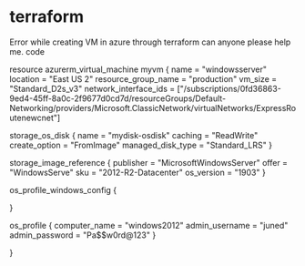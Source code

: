 # terraform
Error while creating VM in azure through terraform can anyone please help me.
code

resource azurerm_virtual_machine myvm {
name = "windowsserver"
location = "East US 2"
resource_group_name = "production"
vm_size = "Standard_D2s_v3"
network_interface_ids = ["/subscriptions/0fd36863-9ed4-45ff-8a0c-2f9677d0cd7d/resourceGroups/Default-Networking/providers/Microsoft.ClassicNetwork/virtualNetworks/ExpressRoutenewcnet"]


storage_os_disk {
name = "mydisk-osdisk"
caching = "ReadWrite"
create_option = "FromImage"
managed_disk_type = "Standard_LRS"
}

storage_image_reference {
publisher = "MicrosoftWindowsServer"
offer = "WindowsServe"
sku = "2012-R2-Datacenter"
os_version = "1903"
}

os_profile_windows_config {

}

os_profile {
computer_name = "windows2012"
admin_username = "juned"
admin_password = "Pa$$w0rd@123"
}

}

